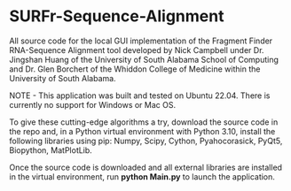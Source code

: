 # SURFr-Sequence-Alignment

All source code for the local GUI implementation of the Fragment Finder RNA-Sequence Alignment tool developed by Nick 
Campbell under Dr. Jingshan Huang of the University of South Alabama School of Computing and Dr. Glen Borchert of 
the Whiddon College of Medicine within the University of South Alabama. 

NOTE - This application was built and tested on Ubuntu 22.04. There is currently no support for Windows or Mac OS.

To give these cutting-edge algorithms a try, download the source code in the repo and, in a Python virtual environment with Python 3.10, install the following libraries using pip:
  Numpy,
  Scipy,
  Cython,
  Pyahocorasick,
  PyQt5,
  Biopython,
  MatPlotLib.
  
Once the source code is downloaded and all external libraries are installed in the virtual environment, 
run **python Main.py** to launch the application.
